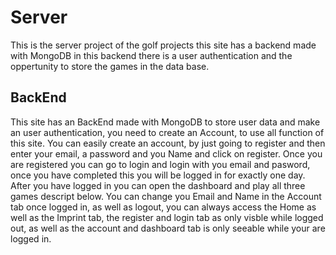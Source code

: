 # Server

This is the server project of the golf projects this site has a backend made with MongoDB
in this backend there is a user authentication and the oppertunity to store the games in 
the data base.

## BackEnd

This site has an BackEnd made with MongoDB to store user data and make an user 
authentication, you need to create an Account, to use all function of this site.
You can easily create an account, by just going to register and then enter your 
email, a password and you Name and click on register. Once you are registered you 
can go to login and login with you email and pasword, once you have completed this 
you will be logged in for exactly one day. After you have logged in you can open the 
dashboard and play all three games descript below. You can change you Email and Name 
in the Account tab once logged in, as well as logout, you can always access the Home 
as well as the Imprint tab, the register and login tab as only visble while logged out, 
as well as the account and dashboard tab is only seeable while your are logged in.